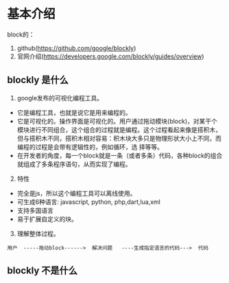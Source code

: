 # 基本介绍

block的：
1. github(https://github.com/google/blockly)
2. 官网介绍(https://developers.google.com/blockly/guides/overview)

## blockly 是什么
1. google发布的可视化编程工具。
- 它是编程工具，也就是说它是用来编程的。
- 它是可视化的。操作界面是可视化的。用户通过拖动模块(block)，对某干个模块进行不同组合，这个组合的过程就是编程。这个过程看起来像是搭积木，但与搭积木不同，搭积木相对容易：积木块大多只是物理形状大小上不同，而编程的过程是会带有逻辑性的，例如循环，选
择等等。
- 在开发者的角度，每一个block就是一条（或者多条）代码，各种block的组合就组成了多条程序语句，从而实现了编程。

2. 特性
- 完全是js，所以这个编程工具可以离线使用。
- 可生成6种语言: javascript, python, php,dart,lua,xml
- 支持多国语言
- 易于扩展自定义的块。

3. 理解整体过程。

```
用户  -----拖动block------>  解决问题   ----生成指定语言的代码--->  代码

```



## blockly 不是什么

